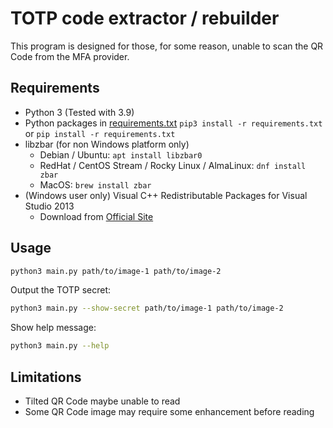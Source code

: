 # TOTP code extractor / rebuilder

This program is designed for those, for some reason, unable to scan the QR Code from the MFA provider.

## Requirements

* Python 3 (Tested with 3.9)
* Python packages in [requirements.txt](requirements.txt) `pip3 install -r requirements.txt` or `pip install -r requirements.txt`
* libzbar (for non Windows platform only)
    * Debian / Ubuntu: `apt install libzbar0`
    * RedHat / CentOS Stream / Rocky Linux / AlmaLinux: `dnf install zbar`
    * MacOS: `brew install zbar`
* (Windows user only) Visual C++ Redistributable Packages for Visual Studio 2013
    * Download from [Official Site](https://www.microsoft.com/en-us/download/details.aspx?id=40784)

## Usage

```bash
python3 main.py path/to/image-1 path/to/image-2
```

Output the TOTP secret:
```bash
python3 main.py --show-secret path/to/image-1 path/to/image-2
```

Show help message:
```bash
python3 main.py --help
```

## Limitations

* Tilted QR Code maybe unable to read
* Some QR Code image may require some enhancement before reading

